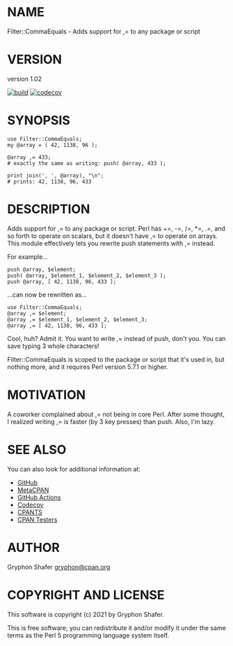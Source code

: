 # NAME

Filter::CommaEquals - Adds support for ,= to any package or script

# VERSION

version 1.02

[![build](https://github.com/gryphonshafer/Filter-CommaEquals/workflows/build/badge.svg)](https://github.com/gryphonshafer/Filter-CommaEquals/actions?query=workflow%3Abuild)
[![codecov](https://codecov.io/gh/gryphonshafer/Filter-CommaEquals/graph/badge.svg)](https://codecov.io/gh/gryphonshafer/Filter-CommaEquals)

# SYNOPSIS

    use Filter::CommaEquals;
    my @array = ( 42, 1138, 96 );

    @array ,= 433;
    # exactly the same as writing: push( @array, 433 );

    print join(', ', @array), "\n";
    # prints: 42, 1138, 96, 433

# DESCRIPTION

Adds support for ,= to any package or script. Perl has +=, -=, /=, \*=, .=, and
so forth to operate on scalars, but it doesn't have ,= to operate on arrays.
This module effectively lets you rewrite push statements with ,= instead.

For example...

    push @array, $element;
    push( @array, $element_1, $element_2, $element_3 );
    push @array, [ 42, 1138, 96, 433 ];

...can now be rewritten as...

    use Filter::CommaEquals;
    @array ,= $element;
    @array ,= $element_1, $element_2, $element_3;
    @array ,= [ 42, 1138, 96, 433 ];

Cool, huh? Admit it. You want to write ,= instead of push, don't you.
You can save typing 3 whole characters!

Filter::CommaEquals is scoped to the package or script that it's used in,
but nothing more, and it requires Perl version 5.7.1 or higher.

# MOTIVATION

A coworker complained about ,= not being in core Perl. After some thought,
I realized writing ,= is faster (by 3 key presses) than push. Also, I'm lazy.

# SEE ALSO

You can also look for additional information at:

- [GitHub](https://github.com/gryphonshafer/Filter-CommaEquals)
- [MetaCPAN](https://metacpan.org/pod/Filter::CommaEquals)
- [GitHub Actions](https://github.com/gryphonshafer/Filter-CommaEquals/actions)
- [Codecov](https://codecov.io/gh/gryphonshafer/Filter-CommaEquals)
- [CPANTS](http://cpants.cpanauthors.org/dist/Filter-CommaEquals)
- [CPAN Testers](http://www.cpantesters.org/distro/F/Filter-CommaEquals.html)

# AUTHOR

Gryphon Shafer <gryphon@cpan.org>

# COPYRIGHT AND LICENSE

This software is copyright (c) 2021 by Gryphon Shafer.

This is free software; you can redistribute it and/or modify it under
the same terms as the Perl 5 programming language system itself.
